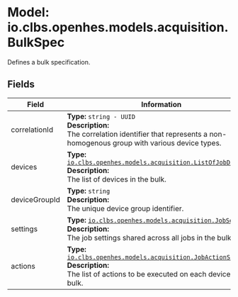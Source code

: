 # Model: io.clbs.openhes.models.acquisition.BulkSpec

Defines a bulk specification.

## Fields

| Field | Information |
| --- | --- |
| correlationId | <b>Type:</b> `string - UUID`<br><b>Description:</b><br>The correlation identifier that represents a non-homogenous group with various device types. |
| devices | <b>Type:</b> [`io.clbs.openhes.models.acquisition.ListOfJobDeviceId`](model-io-clbs-openhes-models-acquisition-listofjobdeviceid.md)<br><b>Description:</b><br>The list of devices in the bulk. |
| deviceGroupId | <b>Type:</b> `string`<br><b>Description:</b><br>The unique device group identifier. |
| settings | <b>Type:</b> [`io.clbs.openhes.models.acquisition.JobSettings`](model-io-clbs-openhes-models-acquisition-jobsettings.md)<br><b>Description:</b><br>The job settings shared across all jobs in the bulk. |
| actions | <b>Type:</b> [`io.clbs.openhes.models.acquisition.JobActionSet`](model-io-clbs-openhes-models-acquisition-jobactionset.md)<br><b>Description:</b><br>The list of actions to be executed on each device in the bulk. |

